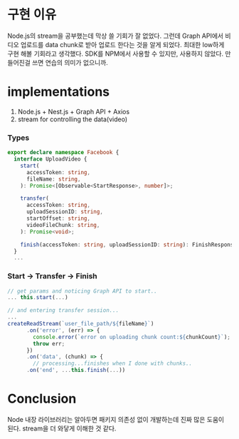 # 구현 이유
Node.js의 stream을 공부했는데 막상 쓸 기회가 잘 없었다.
그런데 Graph API에서 비디오 업로드를 data chunk로 받아 업로드 한다는 것을 알게 되었다. 최대한 low하게 구현 해볼 기회라고 생각했다. SDK를 NPM에서 사용할 수 있지만, 사용하지 않았다. 만들어진걸 쓰면 연습의 의미가 없으니까.
# implementations
1. Node.js + Nest.js + Graph API + Axios
2. stream for controlling the data(video)

### Types
```typescript
export declare namespace Facebook {
  interface UploadVideo {
    start(
      accessToken: string,
      fileName: string,
    ): Promise<[Observable<StartResponse>, number]>;

    transfer(
      accessToken: string,
      uploadSessionID: string,
      startOffset: string,
      videoFileChunk: string,
    ): Promise<void>;

    finish(accessToken: string, uploadSessionID: string): FinishResponse;
  }
  ...
```
### Start -> Transfer -> Finish
```typescript
// get params and noticing Graph API to start..
... this.start(...)

// and entering transfer session...
...
createReadStream(`user_file_path/${fileName}`)
      .on('error', (err) => {
        console.error(`error on uploading chunk count:${chunkCount}`);
        throw err;
      })
      .on('data', (chunk) => {
        // processing...finishes when I done with chunks..
      .on('end', ...this.finish(...))
```
# Conclusion
Node 내장 라이브러리는 알아두면 패키지 의존성 없이 개발하는데 진짜 많은 도움이 된다. stream을 더 와닿게 이해한 것 같다.
